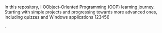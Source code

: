 In this repository,  I     OObject-Oriented Programming (OOP) learning journey. Starting with simple projects and progressing towards more advanced ones, including quizzes and Windows applications
  123456




.
